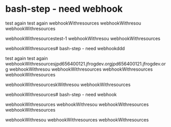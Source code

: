 # bash-step - need webhook

test again
test again
webhookWithresources
webhookWithresou
webhookWithresources

webhookWithresourcestest-1
webhookWithresou
webhookWithresources

webhookWithresources# bash-step - need webhookddd

test again
test again
webhookWithresourcesjpd656400121.jfrogdev.orgjpd656400121.jfrogdev.org
webhookWithresou
webhookWithresources
webhookWithresources
webhookWithresources

webhookWithresourceskWithresou
webhookWithresources




webhookWithresources# bash-step - need webhook







webhookWithresources
webhookWithresou
webhookWithresources
webhookWithresources

webhookWithresou
webhookWithresources
webhookWithresources
